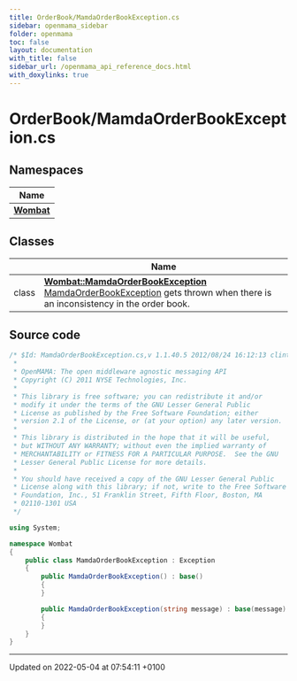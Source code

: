 ```yaml
---
title: OrderBook/MamdaOrderBookException.cs
sidebar: openmama_sidebar
folder: openmama
toc: false
layout: documentation
with_title: false
sidebar_url: /openmama_api_reference_docs.html
with_doxylinks: true
---
```


# OrderBook/MamdaOrderBookException.cs



## Namespaces

| Name           |
| -------------- |
| **[Wombat](namespaceWombat.html)**  |

## Classes

|                | Name           |
| -------------- | -------------- |
| class | **[Wombat::MamdaOrderBookException](classWombat_1_1MamdaOrderBookException.html)** <br>[MamdaOrderBookException]() gets thrown when there is an inconsistency in the order book.  |




## Source code

```csharp
/* $Id: MamdaOrderBookException.cs,v 1.1.40.5 2012/08/24 16:12:13 clintonmcdowell Exp $
 *
 * OpenMAMA: The open middleware agnostic messaging API
 * Copyright (C) 2011 NYSE Technologies, Inc.
 *
 * This library is free software; you can redistribute it and/or
 * modify it under the terms of the GNU Lesser General Public
 * License as published by the Free Software Foundation; either
 * version 2.1 of the License, or (at your option) any later version.
 *
 * This library is distributed in the hope that it will be useful,
 * but WITHOUT ANY WARRANTY; without even the implied warranty of
 * MERCHANTABILITY or FITNESS FOR A PARTICULAR PURPOSE.  See the GNU
 * Lesser General Public License for more details.
 *
 * You should have received a copy of the GNU Lesser General Public
 * License along with this library; if not, write to the Free Software
 * Foundation, Inc., 51 Franklin Street, Fifth Floor, Boston, MA
 * 02110-1301 USA
 */

using System;

namespace Wombat
{
    public class MamdaOrderBookException : Exception
    {
        public MamdaOrderBookException() : base()
        {
        }

        public MamdaOrderBookException(string message) : base(message)
        {
        }
    }
}
```


-------------------------------

Updated on 2022-05-04 at 07:54:11 +0100
